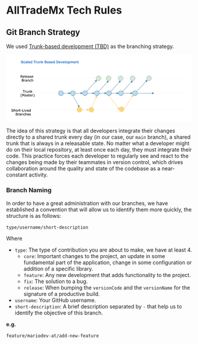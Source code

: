 # AllTradeMx Tech Rules

## Git Branch Strategy

We
used [Trunk-based development (TBD)](https://launchdarkly.com/blog/introduction-to-trunk-based-development/)
as the branching strategy.

![e.g][1]

The idea of this strategy is that all developers integrate their changes directly to a shared trunk
every day (in our case, our `main` branch), a shared trunk that is always in a releasable state. No
matter what a developer might do on their local repository, at least once each day, they must
integrate their code. This practice forces each developer to regularly see and react to the changes
being made by their teammates in version control, which drives collaboration around the quality and
state of the codebase as a near-constant activity.

### Branch Naming

In order to have a great administration with our branches, we have established a convention that
will allow us to identify them more quickly, the structure is as follows:

    type/username/short-description

Where

- `type`: The type of contribution you are about to make, we have at least 4.
    - `core`: Important changes to the project, an update in some fundamental part of the
      application, change in some configuration or addition of a specific library.
    - `feature`: Any new development that adds functionality to the project.
    - `fix`: The solution to a bug.
    - `release`: When bumping the `versionCode` and the `versionName` for the signature of a
      productive build.
- `username`: Your GitHub username.
- `short-description`: A brief description separated by `-` that help us to identify the objective
  of this branch.

**e.g.**

    feature/mariodev-at/add-new-feature


[1]: ../images/trunnkbasedevelopment.png
